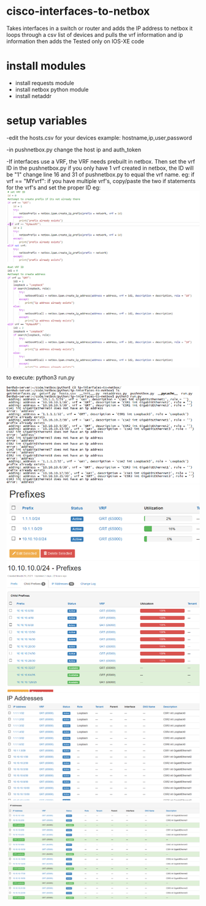# cisco-interfaces-to-netbox
Takes interfaces in a switch or router and adds the IP address to netbox
it loops through a csv list of devices and pulls the vrf information and ip information
then adds the 
Tested only on IOS-XE code

# install modules
- install requests module
- install netbox python module
- install netaddr

# setup variables
-edit the hosts.csv for your devices
  example: hostname,ip,user,password

-in pushnetbox.py change the host ip and auth_token

-If interfaces use a VRF, the VRF needs prebuilt in netbox. 
  Then set the vrf ID in the pushnetbox.py
  if you only have 1 vrf created in netbox, the ID will be "1"
  change line 16 and 31 of pushnetbox.py to equal the vrf name. 
  eg: if vrf == "MYvrf":
  if you have multiple vrf's, copy/paste the two if statements for the vrf's and set the proper ID
  eg: 
   ![multi-vrf example](https://github.com/M35a2/cisco-interfaces-to-netbox/blob/main/screenshots/multivrf%20example.PNG)

to execute:
python3 run.py

![sample run.py](https://github.com/M35a2/cisco-interfaces-to-netbox/blob/main/screenshots/runpy-sample.PNG)
![sample netbox prefixes 1](https://github.com/M35a2/cisco-interfaces-to-netbox/blob/main/screenshots/prefixes1.PNG)
![sample netbox prefixes 2](https://github.com/M35a2/cisco-interfaces-to-netbox/blob/main/screenshots/prefixes2.PNG)
![sample netbox ip addresses 1](https://github.com/M35a2/cisco-interfaces-to-netbox/blob/main/screenshots/ip%20address1.PNG)
![sample netbox ip addresses 2](https://github.com/M35a2/cisco-interfaces-to-netbox/blob/main/screenshots/ip%20address2.PNG)
